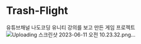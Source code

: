 # Trash-Flight
유튜브채널 나도코딩 유니티 강의를 보고 만든 게임 프로젝트
![Uploading 스크린샷 2023-06-11 오전 10.23.32.png…]()
